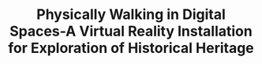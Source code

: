---
layout: publication
code: 2007-IJAC-walking_digital_spaces
title: "Physically Walking in Digital Spaces-A Virtual Reality Installation for Exploration of Historical Heritage"
authors: Luis Hernández, Javier Taibo, David Blanco, José Iglesias, Antonio Seoane, Alberto Jaspe-Villanueva, and Rocío Mihura-Lopez
year: 2007
type: Journal full-paper
journal: "International Journal of Architectural Computing"
awards: 
abstract: ""
projects: 
 - 
doi: 
lab_website: 
youtube: https://www.youtube.com/watch?v=
bibtex_id: 

---